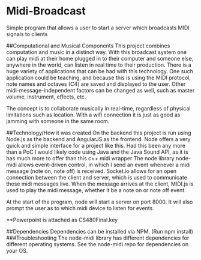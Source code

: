 # Midi-Broadcast

Simple program that allows a user to start a server which broadcasts MIDI signals to clients

##Computational and Musical Components
This project combines computation and music in a distinct way.  With this broadcast system one can play midi at their home plugged in to their computer and someone else, anywhere in the world, can listen in real time to their production.  There is a huge variety of applications that can be had with this technology.  One such application could be teaching, and because this is using the MIDI protocol, note names and octaves (C4) are saved and displayed to the user.  Other midi-message-independent factors can be changed as well, such as master volume, instrument, effects, etc.

The concept is to collaborate musically in real-time, regardless of physical limitations such as location.  With a wifi connection it is just as good as jamming with someone in the same room.

##Technology/How it was created
On the backend this project is run using Node.js as the backend and AngularJS as the frontend.  Node offers a very quick and simple interface for a project like this.  Had this been any more than a PoC I would likely code using Java and the Java Sound API, as it is has much more to offer than this c++ midi wrapper  The node library node-midi allows event-driven control, in which I send an event whenever a midi message (note on, note off) is received.  Socket.io allows for an open connection between the client and server, which is used to communicate these midi messages live.  When the message arrives at the client, MIDI.js is used to play the midi message, whether it be a note on or note off event.

At the start of the program, node will start a server on port 8000.  It will also prompt the user as to which midi device to listen for events.

**Powerpoint is attached as CS480Final.key



##Dependencies
Dependencies can be installed via NPM. (Run npm install)
###Troubleshooting
The node-midi library has different dependencies for different operating systems. See the node-midi repo for dependencies on your OS.

